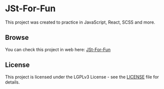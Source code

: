 # JSt-For-Fun
This project was created to practice in JavaScript, React, SCSS and more.
## Browse
You can check this project in web here: [JSt-For-Fun](https://it-krivoshey.github.io/JSt-For-Fun/)
## License
This project is licensed under the LGPLv3 License - see the [LICENSE](https://github.com/IT-Krivoshey/JSt-For-Fun/blob/master/LICENSE) file for details.
